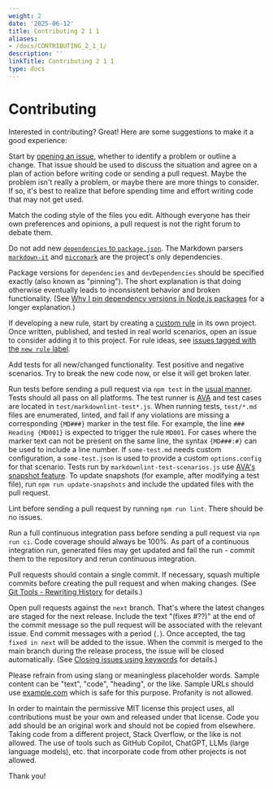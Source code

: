 ```yaml
---
weight: 2
date: '2025-06-12'
title: Contributing 2 1 1
aliases:
- /docs/CONTRIBUTING_2_1_1/
description: ''
linkTitle: Contributing 2 1 1
type: docs
---
```


# Contributing

Interested in contributing? Great! Here are some suggestions to make it a good
experience:

Start by [opening an issue](https://github.com/DavidAnson/markdownlint/issues),
whether to identify a problem or outline a change. That issue should be used to
discuss the situation and agree on a plan of action before writing code or
sending a pull request. Maybe the problem isn't really a problem, or maybe there
are more things to consider. If so, it's best to realize that before spending
time and effort writing code that may not get used.

Match the coding style of the files you edit. Although everyone has their own
preferences and opinions, a pull request is not the right forum to debate them.

Do not add new [`dependencies` to `package.json`][dependencies]. The Markdown
parsers [`markdown-it`][markdown-it] and [`micromark`][micromark] are the
project's only dependencies.

Package versions for `dependencies` and `devDependencies` should be specified
exactly (also known as "pinning"). The short explanation is that doing otherwise
eventually leads to inconsistent behavior and broken functionality. (See [Why I
pin dependency versions in Node.js packages][version-pinning] for a longer
explanation.)

If developing a new rule, start by creating a [custom rule][custom-rules] in its
own project. Once written, published, and tested in real world scenarios, open
an issue to consider adding it to this project. For rule ideas, see [issues
tagged with the `new rule` label][new-rule].

Add tests for all new/changed functionality. Test positive and negative
scenarios. Try to break the new code now, or else it will get broken later.

Run tests before sending a pull request via `npm test` in the [usual
manner][npm-scripts]. Tests should all pass on all platforms. The test runner is
[AVA][ava] and test cases are located in `test/markdownlint-test*.js`. When
running tests, `test/*.md` files are enumerated, linted, and fail if any
violations are missing a corresponding `{MD###}` marker in the test file. For
example, the line `### Heading {MD001}` is expected to trigger the rule `MD001`.
For cases where the marker text can not be present on the same line, the syntax
`{MD###:#}` can be used to include a line number. If `some-test.md` needs custom
configuration, a `some-test.json` is used to provide a custom `options.config`
for that scenario. Tests run by `markdownlint-test-scenarios.js` use [AVA's
snapshot feature][ava-snapshots]. To update snapshots (for example, after
modifying a test file), run `npm run update-snapshots` and include the updated
files with the pull request.

Lint before sending a pull request by running `npm run lint`. There should be no
issues.

Run a full continuous integration pass before sending a pull request via `npm
run ci`. Code coverage should always be 100%. As part of a continuous
integration run, generated files may get updated and fail the run - commit them
to the repository and rerun continuous integration.

Pull requests should contain a single commit. If necessary, squash multiple
commits before creating the pull request and when making changes. (See [Git
Tools - Rewriting History][rewriting-history] for details.)

Open pull requests against the `next` branch. That's where the latest changes
are staged for the next release. Include the text "(fixes #??)" at the end of
the commit message so the pull request will be associated with the relevant
issue. End commit messages with a period (`.`). Once accepted, the tag `fixed in
next` will be added to the issue. When the commit is merged to the main branch
during the release process, the issue will be closed automatically. (See
[Closing issues using keywords][closing-keywords] for details.)

Please refrain from using slang or meaningless placeholder words. Sample content
can be "text", "code", "heading", or the like. Sample URLs should use
[example.com][example-com] which is safe for this purpose. Profanity is not
allowed.

In order to maintain the permissive MIT license this project uses, all
contributions must be your own and released under that license. Code you add
should be an original work and should not be copied from elsewhere. Taking code
from a different project, Stack Overflow, or the like is not allowed. The use of
tools such as GitHub Copilot, ChatGPT, LLMs (large language models), etc. that
incorporate code from other projects is not allowed.

Thank you!

[ava]: https://github.com/avajs/ava
[ava-snapshots]: https://github.com/avajs/ava/blob/main/docs/04-snapshot-testing.md
[closing-keywords]: https://help.github.com/articles/closing-issues-using-keywords/
[custom-rules]: doc/CustomRules.md
[dependencies]: https://docs.npmjs.com/files/package.json#dependencies
[example-com]: https://en.wikipedia.org/wiki/Example.com
[markdown-it]: https://www.npmjs.com/package/markdown-it
[micromark]: https://www.npmjs.com/package/micromark
[new-rule]: https://github.com/DavidAnson/markdownlint/labels/new%20rule
[npm-scripts]: https://docs.npmjs.com/misc/scripts
[rewriting-history]: https://git-scm.com/book/en/v2/Git-Tools-Rewriting-History
[version-pinning]: https://dlaa.me/blog/post/versionpinning
